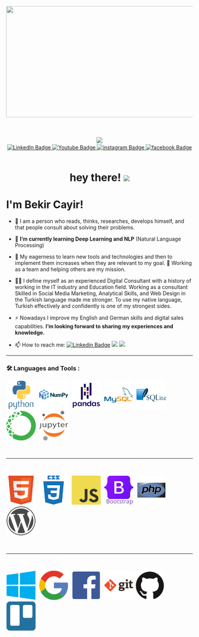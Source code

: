 <div align="center">
  <img src="https://media.giphy.com/media/dWesBcTLavkZuG35MI/giphy.gif" width="600" height="300"/>
</div>
<br><br><br>
<div id="header" align="center">
  <img src="https://media.giphy.com/media/M9gbBd9nbDrOTu1Mqx/giphy.gif" width="100"/>
</div>
<div id="badges" align="center">
  <a href="https://www.linkedin.com/in/bekir-cayir/">
    <img src="https://img.shields.io/badge/LinkedIn-blue?style=for-the-badge&logo=linkedin&logoColor=white" alt="LinkedIn Badge"/>
  </a>
  <a href="https://www.youtube.com/c/BekirCAYIR100bin">
    <img src="https://img.shields.io/badge/YouTube-red?style=for-the-badge&logo=youtube&logoColor=white" alt="Youtube Badge"/>
  </a>
  <a href="https://www.instagram.com/bekr_cayir">
    <img src="https://img.shields.io/badge/instagram-violet?style=for-the-badge&logo=instagram&logoColor=white" alt="instagram Badge"/>
  </a>
   <a href="https://www.facebook.com/bekir.cayir.562">
    <img src="https://img.shields.io/badge/facebook-blue?style=for-the-badge&logo=facebook&logoColor=white" alt="facebook Badge"/>
  </a>
  <br>
  <img src="https://komarev.com/ghpvc/?username=Bekircayir&style=flat-square&color=blue" alt=""/>
  
  <h1>
  hey there!
  <img src="https://media.giphy.com/media/hvRJCLFzcasrR4ia7z/giphy.gif" width="30px"/>
</h1>
</div>




# I'm Bekir Cayir!  

- :telescope: I am a person who reads, thinks, researches, develops himself, and that people consult about solving their problems.

- 🌱 **I’m currently learning Deep Learning and NLP** (Natural Language Processing)

- :seedling: My eagerness to learn new tools and technologies and then to implement them increases when they are relevant to my goal.  🤝 Working as a team and helping others are my mission.

- :man_technologist: I define myself as an experienced Digital Consultant with a history of working in the IT industry and Education field. Working as a consultant Skilled in Social Media Marketing, Analytical Skills, and Web Design in the Turkish language made me stronger. To use my native language, Turkish effectively and confidently is one of my strongest sides.

- :zap: Nowadays I improve my English and German skills and digital sales capabilities. **I’m looking forward to sharing my experiences and knowledge.**


- :mailbox: How to reach me:  [![Linkedin Badge](https://img.shields.io/badge/-Bekir_Cayir-blue?style=flat&logo=Linkedin&logoColor=white)](https://www.linkedin.com/in/bekir-cayir/)       [![](https://img.shields.io/youtube/channel/subscribers/UCivHpTQ1Y5ts7tjQv2-02Ew?style=social)](https://www.youtube.com/c/BekirCAYIR100bin)
[![](https://img.shields.io/github/watchers/Bekircayir?style=social)](https://www.github.com/Bekircayir)


---

### :hammer_and_wrench: Languages and Tools :

<div>
  
  <img src="https://github.com/devicons/devicon/blob/master/icons/python/python-original-wordmark.svg" title="Python" alt="Python " width="80" height="80"/>&nbsp;
  <img src="https://github.com/devicons/devicon/blob/master/icons/numpy/numpy-original-wordmark.svg" title="Numpy"  alt="Numpy" width="80" height="80"/>&nbsp;
  <img src="https://github.com/devicons/devicon/blob/master/icons/pandas/pandas-original-wordmark.svg" title="Pandas" alt="Pandas" width="80" height="80"/>&nbsp;
  <img src="https://github.com/devicons/devicon/blob/master/icons/mysql/mysql-original-wordmark.svg" title="MySQL"  alt="MySQL" width="80" height="80"/>&nbsp;
  <img src="https://github.com/devicons/devicon/blob/master/icons/sqlite/sqlite-original-wordmark.svg" title="SQLite" alt="SQLite" width="80" height="80"/>&nbsp;
  <img src="https://github.com/devicons/devicon/blob/master/icons/anaconda/anaconda-original.svg" title="Anaconda" alt="Anaconda" width="80" height="80"/>&nbsp;
  <img src="https://github.com/devicons/devicon/blob/master/icons/jupyter/jupyter-original-wordmark.svg" title="jupyter" alt="jupyter" width="80" height="80"/>&nbsp;
 
  <br>
  <hr>
  <br>
 
  <img src="https://github.com/devicons/devicon/blob/master/icons/html5/html5-original.svg" title="HTML5" alt="HTML" width="80" height="80"/>&nbsp;
  <img src="https://github.com/devicons/devicon/blob/master/icons/css3/css3-plain-wordmark.svg"  title="CSS3" alt="CSS" width="80" height="80"/>&nbsp;
   <img src="https://github.com/devicons/devicon/blob/master/icons/javascript/javascript-original.svg" title="JavaScript" alt="JavaScript" width="80" height="80"/>&nbsp;
  <img src="https://github.com/devicons/devicon/blob/master/icons/bootstrap/bootstrap-original-wordmark.svg" title="Bootstrap" alt="Bootstrap" width="80" height="80"/>&nbsp;
  <img src="https://github.com/devicons/devicon/blob/master/icons/php/php-original.svg" title="php" alt="php" width="80" height="80"/>&nbsp;
  <img src="https://github.com/devicons/devicon/blob/master/icons/wordpress/wordpress-plain.svg" title="Wordpress" alt="Wordpress" width="80" height="80"/>&nbsp;
  
  <br>
  <hr>
  <br>
  
  <img src="https://github.com/devicons/devicon/blob/master/icons/windows8/windows8-original.svg" title="Windows" alt="Windows" width="80" height="80"/>&nbsp;
  <img src="https://github.com/devicons/devicon/blob/master/icons/google/google-original.svg" title="Google" alt="Google" width="80" height="80"/>&nbsp;
  <img src="https://github.com/devicons/devicon/blob/master/icons/facebook/facebook-original.svg" title="Facebook" alt="Facebook" width="80" height="80"/>&nbsp;
  <img src="https://github.com/devicons/devicon/blob/master/icons/git/git-original-wordmark.svg" title="Git" alt="Git" width="80" height="80"/>
  <img src="https://github.com/devicons/devicon/blob/master/icons/github/github-original.svg" title="github" alt="github" width="80" height="80"/>&nbsp;
  <img src="https://github.com/devicons/devicon/blob/master/icons/trello/trello-plain.svg" title="Trello" alt="Trello" width="80" height="80"/>&nbsp;

  
   
  
  
</div>

<!--
**Bekircayir/Bekircayir** is a ✨ _special_ ✨ repository because its `README.md` (this file) appears on your GitHub profile.

Here are some ideas to get you started:

- 🔭 I’m currently working on ...

- 👯 I’m looking to collaborate on ...
- 🤔 I’m looking for help with ...
- 💬 Ask me about ...
- 📫 How to reach me: ...
- 😄 Pronouns: ...
- ⚡ Fun fact: ...
-->
